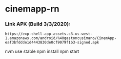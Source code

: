 # cinemapp-rn

### Link APK (Build 3/3/2020): 
    https://exp-shell-app-assets.s3.us-west-1.amazonaws.com/android/%40gastoncusimano/CinemApp-eaf3bfddde1d4443830de0cf9079f1b3-signed.apk

nvm use stable
npm install
npm start
